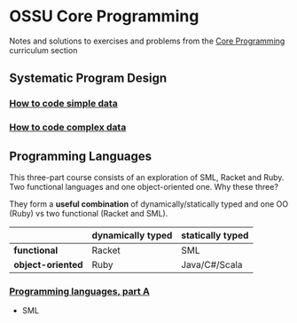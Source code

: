 # OSSU Core Programming
Notes and solutions to exercises and problems from the [Core Programming](https://github.com/ossu/computer-science?tab=readme-ov-file#core-programming) curriculum section
## Systematic Program Design
### [How to code simple data](https://github.com/luz-ojeda/ossu-core-cs/tree/main/how-to-code-simple-data)
### [How to code complex data](https://github.com/luz-ojeda/ossu-core-cs/tree/main/how-to-code-complex-data)
## Programming Languages
This three-part course consists of an exploration of SML, Racket and Ruby. Two functional languages and one object-oriented one. Why these three?

They form a **useful combination** of dynamically/statically typed and one OO (Ruby) vs two functional (Racket and SML).

|                     | dynamically typed | statically typed |
| ------------------- | ----------------- | ---------------- |
| **functional**      | Racket            | SML              |
| **object-oriented** | Ruby              | Java/C#/Scala    |
### [Programming languages, part A](https://github.com/luz-ojeda/ossu-core-programming/tree/main/programming-languages-part-a)
- SML
